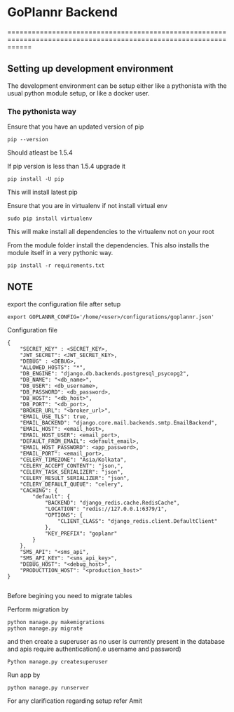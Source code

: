 # GoPlannr Backend
==================================================================================================================

## Setting up development environment

The development environment can be setup either like a pythonista
with the usual python module setup, or like a docker user.

### The pythonista way

Ensure that you have an updated version of pip

```
pip --version
```
Should atleast be 1.5.4

If pip version is less than 1.5.4 upgrade it
```
pip install -U pip
```

This will install latest pip

Ensure that you are in virtualenv
if not install virtual env
```
sudo pip install virtualenv
```
This will make install all dependencies to the virtualenv
not on your root

From the module folder install the dependencies. This also installs
the module itself in a very pythonic way.

```
pip install -r requirements.txt
```
## NOTE
export the configuration file after setup
```
export GOPLANNR_CONFIG='/home/<user>/configurations/goplannr.json'
```
Configuration file

```
{
    "SECRET_KEY" : <SECRET_KEY>,
    "JWT_SECRET": <JWT_SECRET_KEY>,
    "DEBUG" : <DEBUG>,
    "ALLOWED_HOSTS": "*",
    "DB_ENGINE": "django.db.backends.postgresql_psycopg2",
    "DB_NAME": "<db_name>",
    "DB_USER": <db_username>,
    "DB_PASSWORD": <db_password>,
    "DB_HOST": "<db_host>",
    "DB_PORT": "<db_port>,
    "BROKER_URL": "<broker_url>",
    "EMAIL_USE_TLS": true,
    "EMAIL_BACKEND": "django.core.mail.backends.smtp.EmailBackend",
    "EMAIL_HOST": <email_host>,
    "EMAIL_HOST_USER": <email_port>,
    "DEFAULT_FROM_EMAIL": <default_email>,
    "EMAIL_HOST_PASSWORD": <app_password>,
    "EMAIL_PORT": <email_port>,
    "CELERY_TIMEZONE": "Asia/Kolkata",
    "CELERY_ACCEPT_CONTENT": "json,",
    "CELERY_TASK_SERIALIZER": "json",
    "CELERY_RESULT_SERIALIZER": "json",
    "CELERY_DEFAULT_QUEUE": "celery",
    "CACHING": {
        "default": {
            "BACKEND": "django_redis.cache.RedisCache",
            "LOCATION": "redis://127.0.0.1:6379/1",
            "OPTIONS": {
                "CLIENT_CLASS": "django_redis.client.DefaultClient"
            },
            "KEY_PREFIX": "goplanr"
        }
    },
    "SMS_API": "<sms_api",
    "SMS_API_KEY": "<sms_api_key>",
    "DEBUG_HOST": "<debug_host>",
    "PRODUCTTION_HOST": "<production_host>"
}


```


Before begining you need to migrate tables

Perform migration by
```
python manage.py makemigrations
python manage.py migrate
```

and then create a superuser as no user is currently present in the database and apis require authentication(i.e username and password)

```
Python manage.py createsuperuser
```

Run app by
```
python manage.py runserver
```

For any clarification regarding setup refer Amit
